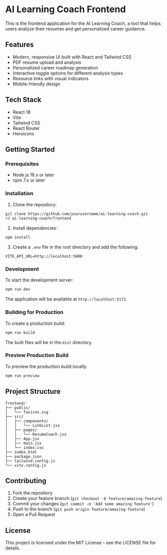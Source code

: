 # AI Learning Coach Frontend

This is the frontend application for the AI Learning Coach, a tool that helps users analyze their resumes and get personalized career guidance.

## Features

- Modern, responsive UI built with React and Tailwind CSS
- PDF resume upload and analysis
- Personalized career roadmap generation
- Interactive toggle options for different analysis types
- Resource links with visual indicators
- Mobile-friendly design

## Tech Stack

- React 18
- Vite
- Tailwind CSS
- React Router
- Heroicons

## Getting Started

### Prerequisites

- Node.js 16.x or later
- npm 7.x or later

### Installation

1. Clone the repository:
```bash
git clone https://github.com/yourusername/ai-learning-coach.git
cd ai-learning-coach/frontend
```

2. Install dependencies:
```bash
npm install
```

3. Create a `.env` file in the root directory and add the following:
```
VITE_API_URL=http://localhost:5000
```

### Development

To start the development server:

```bash
npm run dev
```

The application will be available at `http://localhost:5173`.

### Building for Production

To create a production build:

```bash
npm run build
```

The built files will be in the `dist` directory.

### Preview Production Build

To preview the production build locally:

```bash
npm run preview
```

## Project Structure

```
frontend/
├── public/
│   └── favicon.svg
├── src/
│   ├── components/
│   │   └── LinkList.jsx
│   ├── pages/
│   │   └── ResumeCoach.jsx
│   ├── App.jsx
│   ├── main.jsx
│   └── index.css
├── index.html
├── package.json
├── tailwind.config.js
└── vite.config.js
```

## Contributing

1. Fork the repository
2. Create your feature branch (`git checkout -b feature/amazing-feature`)
3. Commit your changes (`git commit -m 'Add some amazing feature'`)
4. Push to the branch (`git push origin feature/amazing-feature`)
5. Open a Pull Request

## License

This project is licensed under the MIT License - see the LICENSE file for details.
